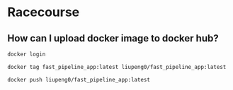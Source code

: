# Racecourse




## How can I upload docker image to docker hub?

```bash
docker login

docker tag fast_pipeline_app:latest liupeng0/fast_pipeline_app:latest

docker push liupeng0/fast_pipeline_app:latest


```
